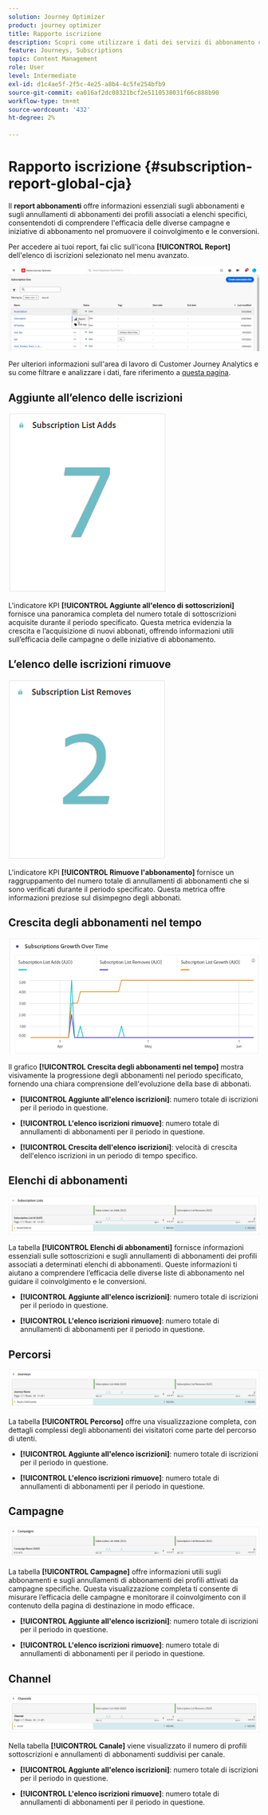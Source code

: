 ```yaml
---
solution: Journey Optimizer
product: journey optimizer
title: Rapporto iscrizione
description: Scopri come utilizzare i dati dei servizi di abbonamento con il rapporto sugli abbonamenti
feature: Journeys, Subscriptions
topic: Content Management
role: User
level: Intermediate
exl-id: d1c4ae5f-2f5c-4e25-a8b4-4c5fe254bfb9
source-git-commit: ea016af2dc08321bcf2e5110538031f66c888b90
workflow-type: tm+mt
source-wordcount: '432'
ht-degree: 2%

---
```


# Rapporto iscrizione {#subscription-report-global-cja}

Il **report abbonamenti** offre informazioni essenziali sugli abbonamenti e sugli annullamenti di abbonamenti dei profili associati a elenchi specifici, consentendoti di comprendere l&#39;efficacia delle diverse campagne e iniziative di abbonamento nel promuovere il coinvolgimento e le conversioni.

Per accedere ai tuoi report, fai clic sull&#39;icona **[!UICONTROL Report]** dell&#39;elenco di iscrizioni selezionato nel menu avanzato.

![](assets/cja-sub-access.png)

Per ulteriori informazioni sull&#39;area di lavoro di Customer Journey Analytics e su come filtrare e analizzare i dati, fare riferimento a [questa pagina](https://experienceleague.adobe.com/en/docs/analytics-platform/using/cja-workspace/home).

## Aggiunte all’elenco delle iscrizioni

![](assets/cja-sub-add.png)

L&#39;indicatore KPI **[!UICONTROL Aggiunte all&#39;elenco di sottoscrizioni]** fornisce una panoramica completa del numero totale di sottoscrizioni acquisite durante il periodo specificato. Questa metrica evidenzia la crescita e l’acquisizione di nuovi abbonati, offrendo informazioni utili sull’efficacia delle campagne o delle iniziative di abbonamento.

## L’elenco delle iscrizioni rimuove

![](assets/cja-sub-add-remove.png)

L&#39;indicatore KPI **[!UICONTROL Rimuove l&#39;abbonamento]** fornisce un raggruppamento del numero totale di annullamenti di abbonamenti che si sono verificati durante il periodo specificato. Questa metrica offre informazioni preziose sul disimpegno degli abbonati.

## Crescita degli abbonamenti nel tempo

![](assets/cja-sub-growth.png)

Il grafico **[!UICONTROL Crescita degli abbonamenti nel tempo]** mostra visivamente la progressione degli abbonamenti nel periodo specificato, fornendo una chiara comprensione dell&#39;evoluzione della base di abbonati.

* **[!UICONTROL Aggiunte all&#39;elenco iscrizioni]**: numero totale di iscrizioni per il periodo in questione.

* **[!UICONTROL L&#39;elenco iscrizioni rimuove]**: numero totale di annullamenti di abbonamenti per il periodo in questione.

* **[!UICONTROL Crescita dell&#39;elenco iscrizioni]**: velocità di crescita dell&#39;elenco iscrizioni in un periodo di tempo specifico.

## Elenchi di abbonamenti

![](assets/cja-sub-lists.png)

La tabella **[!UICONTROL Elenchi di abbonamenti]** fornisce informazioni essenziali sulle sottoscrizioni e sugli annullamenti di abbonamenti dei profili associati a determinati elenchi di abbonamenti. Queste informazioni ti aiutano a comprendere l’efficacia delle diverse liste di abbonamento nel guidare il coinvolgimento e le conversioni.

* **[!UICONTROL Aggiunte all&#39;elenco iscrizioni]**: numero totale di iscrizioni per il periodo in questione.

* **[!UICONTROL L&#39;elenco iscrizioni rimuove]**: numero totale di annullamenti di abbonamenti per il periodo in questione.

## Percorsi

![](assets/cja-sub-journeys.png)

La tabella **[!UICONTROL Percorso]** offre una visualizzazione completa, con dettagli complessi degli abbonamenti dei visitatori come parte del percorso di utenti.

* **[!UICONTROL Aggiunte all&#39;elenco iscrizioni]**: numero totale di iscrizioni per il periodo in questione.

* **[!UICONTROL L&#39;elenco iscrizioni rimuove]**: numero totale di annullamenti di abbonamenti per il periodo in questione.

## Campagne

![](assets/cja-sub-campaigns.png)

La tabella **[!UICONTROL Campagne]** offre informazioni utili sugli abbonamenti e sugli annullamenti di abbonamenti dei profili attivati da campagne specifiche. Questa visualizzazione completa ti consente di misurare l’efficacia delle campagne e monitorare il coinvolgimento con il contenuto della pagina di destinazione in modo efficace.

* **[!UICONTROL Aggiunte all&#39;elenco iscrizioni]**: numero totale di iscrizioni per il periodo in questione.

* **[!UICONTROL L&#39;elenco iscrizioni rimuove]**: numero totale di annullamenti di abbonamenti per il periodo in questione.

## Channel

![](assets/cja-sub-channels.png)

Nella tabella **[!UICONTROL Canale]** viene visualizzato il numero di profili sottoscrizioni e annullamenti di abbonamenti suddivisi per canale.

* **[!UICONTROL Aggiunte all&#39;elenco iscrizioni]**: numero totale di iscrizioni per il periodo in questione.

* **[!UICONTROL L&#39;elenco iscrizioni rimuove]**: numero totale di annullamenti di abbonamenti per il periodo in questione.
